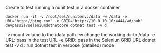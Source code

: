 Create to test running a nunit test in a docker container

`docker run -it -v /root/sel/nunitenv:/data -w /data -e URL="http://bing.com" -e GRID="http://10.0.10.10:4444/wd/hub" devpassis/seleniumdotnetcore dotnet test -v d`

-v mount volume to the /data path
-w change the working dir to /data
-e URL: pass in the test URL
-e GRID: pass in the Seleniun GRID URL
dotnet test -v d : run dotnet test in verbose (detailed) mode
